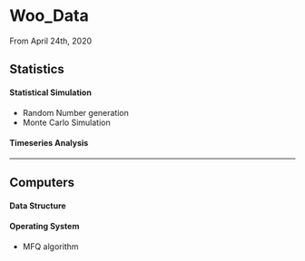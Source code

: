 # Woo_Data  
From April 24th, 2020  

## Statistics  

#### Statistical Simulation  
- Random Number generation  
- Monte Carlo Simulation  

#### Timeseries Analysis  

---  

## Computers  

#### Data Structure  

#### Operating System
- MFQ algorithm  
